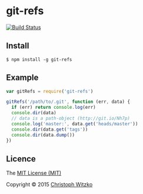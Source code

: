# git-refs
[![Build Status](https://travis-ci.org/christophwitzko/git-refs.svg)](https://travis-ci.org/christophwitzko/git-refs)

## Install

    $ npm install -g git-refs


## Example

```javascript
var gitRefs = require('git-refs')

gitRefs('/path/to/.git', function (err, data) {
  if (err) return console.log(err)
  console.dir(data)
  // data is a path-object (http://git.io/Nh7p)
  console.log('master:', data.get('heads/master'))
  console.dir(data.get('tags'))
  console.dir(data.dump())
})
```

## Licence

The [MIT License (MIT)](http://opensource.org/licenses/MIT)

Copyright © 2015 [Christoph Witzko](https://twitter.com/christophwitzko)
